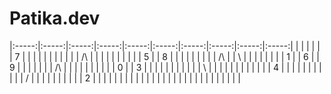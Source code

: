 # Patika.dev

<!--TABLE_GENERATE_START-->

|:-----:|:-----:|:-----:|:-----:|:-----:|:-----:|:-----:|:-----:|:-----:|:-----:|
|       |       |       |       |       | 7     |       |       |       |       |
|       |       |       |       |       |  /\   |       |       |       |       |
|       |       |       |       |    5  |       |  8    |       |       |       |
|       |       |       |       |   /\  |       |    \  |       |       |       |
|       |       |       |     1 |       | 6     |       | 9     |       |       |
|       |       |       |   /\  |       |       |       |       |       |       |
|       |       |     0 |       |  3    |       |       |       |       |       |
|       |       |       |       |    \  |       |       |       |       |       |
|       |       |       |       |       |  4    |       |       |       |       |
|       |       |       |       |       |   /   |       |       |       |       |
|       |       |       |       |     2 |       |       |       |       |       |
|       |       |       |       |       |       |       |       |       |       |
|       |       |       |       |       |       |       |       |       |       |

<!--TABLE_GENERATE_END-->

